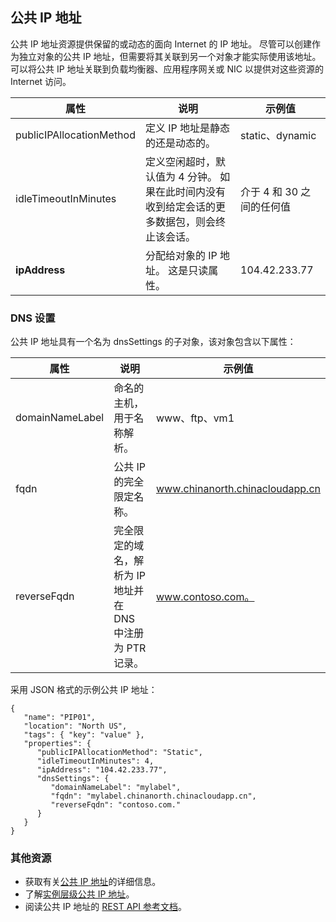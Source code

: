 ## <a name="public-ip-address"></a>公共 IP 地址
公共 IP 地址资源提供保留的或动态的面向 Internet 的 IP 地址。 尽管可以创建作为独立对象的公共 IP 地址，但需要将其关联到另一个对象才能实际使用该地址。 可以将公共 IP 地址关联到负载均衡器、应用程序网关或 NIC 以提供对这些资源的 Internet 访问。  

| 属性 | 说明 | 示例值 |
| --- | --- | --- |
| publicIPAllocationMethod |定义 IP 地址是静态的还是动态的。 |static、dynamic |
| idleTimeoutInMinutes |定义空闲超时，默认值为 4 分钟。 如果在此时间内没有收到给定会话的更多数据包，则会终止该会话。 |介于 4 和 30 之间的任何值 |
| **ipAddress** |分配给对象的 IP 地址。 这是只读属性。 |104.42.233.77 |

### <a name="dns-settings"></a>DNS 设置
公共 IP 地址具有一个名为 dnsSettings 的子对象，该对象包含以下属性：

| 属性 | 说明 | 示例值 |
| --- | --- | --- |
| domainNameLabel |命名的主机，用于名称解析。 |www、ftp、vm1 |
| fqdn |公共 IP 的完全限定名称。 |www.chinanorth.chinacloudapp.cn |
| reverseFqdn |完全限定的域名，解析为 IP 地址并在 DNS 中注册为 PTR 记录。 |www.contoso.com。 |

采用 JSON 格式的示例公共 IP 地址：

    {
       "name": "PIP01",
       "location": "North US",
       "tags": { "key": "value" },
       "properties": {
          "publicIPAllocationMethod": "Static",
          "idleTimeoutInMinutes": 4,
          "ipAddress": "104.42.233.77",
          "dnsSettings": {
             "domainNameLabel": "mylabel",
             "fqdn": "mylabel.chinanorth.chinacloudapp.cn",
             "reverseFqdn": "contoso.com."
          }
       }
    } 

### <a name="additional-resources"></a>其他资源
* 获取有关[公共 IP 地址](../articles/virtual-network/virtual-networks-reserved-public-ip.md)的详细信息。
* 了解[实例层级公共 IP 地址](../articles/virtual-network/virtual-networks-instance-level-public-ip.md)。
* 阅读公共 IP 地址的 [REST API 参考文档](https://msdn.microsoft.com/library/azure/mt163638.aspx)。